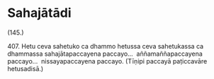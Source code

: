 # Sahajātādi

(145.)

407\. Hetu ceva sahetuko ca dhammo hetussa ceva sahetukassa ca dhammassa sahajātapaccayena paccayo…  aññamaññapaccayena paccayo…  nissayapaccayena paccayo. (Tīṇipi paccayā paṭiccavāre hetusadisā.)
